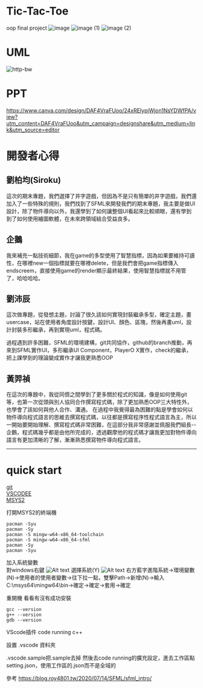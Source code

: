 # Tic-Tac-Toe
oop final project
![image](https://github.com/penguin72487/Tic-Tac-Toe/assets/70788551/f2e73925-56ca-4b49-bb8b-eb4d882ed756)
![image (1)](https://github.com/penguin72487/Tic-Tac-Toe/assets/70788551/9f9cbd6a-9ff9-4cc7-bdd7-e4ee1a04a2fd)
![image (2)](https://github.com/penguin72487/Tic-Tac-Toe/assets/70788551/f389986c-d840-4238-b7d3-c99afda8b576)

# UML
![http-bw](https://raw.githubusercontent.com/penguin72487/Tic-Tac-Toe/9cacbc84bcb720e6ac0a413a78910128a6aa37d3/Tic-Tac-Toe%20(2).svg)
# PPT
https://www.canva.com/design/DAF4VraFUoo/24xRElypjWjon1NsYDWfPA/view?utm_content=DAF4VraFUoo&utm_campaign=designshare&utm_medium=link&utm_source=editor

# 開發者心得

## 劉柏均(Siroku)

這次的期末專題，我們選擇了井字遊戲，但因為不是只有簡單的井字遊戲，我們還加入了一些特殊的規則，我們找到了SFML來開發我們的期末專題，我主要是做UI設計，除了物件導向以外，我還學到了如何讓整個UI看起來比較順眼，還有學到到了如何使用繪圖軟體，在未來跨領域結合受益良多。

## 企鵝
我來補充一點技術細節，我在game的多型使用了智慧指標，因為如果要維持可讀性，在哪裡new一個指標就要在哪裡delete，但是我們會把game指標傳入endscreem，直接使用game的render顯示最終結果，使用智慧指標就不用管了，哈哈哈哈。


## 劉沛辰
這次做專題，從發想主題，討論了很久該如何實現封裝繼承多型，確定主題，畫usercase，站在使用者角度設計按鍵，設計UI、顏色、區塊，然後再畫uml，設計封裝多形繼承，再到實現uml，程式碼。

過程遇到許多困難，SFML的環境建構，git共同協作，github的branch推動，再來到SFML實作UI，多形繼承UI Component，PlayerO X實作，check的繼承，
把上課學到的理論變成實作才讓我更熟悉OOP

## 黃羿禎
在這次的專題中，我從同儕之間學到了更多關於程式的知識，像是如何使用git等，也第一次從頭與別人協同合作撰寫程式碼，除了更加熟悉OOP三大特性外，也學會了該如何與他人合作、溝通。
在過程中我覺得最為困難的點是學會如何以物件導向程式語言的思維去撰寫程式碼，以往都是撰寫程序性程式語言為主，所以一開始要開始理解、撰寫程式碼非常困難，在這部分我非常感謝並佩服我們組長--企鵝，程式碼幾乎都是由他所完成的，透過觀摩他的程式碼才讓我更加對物件導向語言有更加清晰的了解，漸漸熟悉撰寫物件導向程式語言。

---

# quick start
[git](https://git-scm.com/)  
[VSCODEE](https://code.visualstudio.com/)  
[MSYS2](https://www.msys2.org/)


打開MSYS2的終端機
```shell
pacman -Syu
pacman -Sy
pacman -S mingw-w64-x86_64-toolchain
pacman -S mingw-w64-x86_64-sfml
pacman -Sy
pacman -Syu
```

加入系統變數  
對windows右鍵
![Alt text](image.png)
選擇系統(Y)
![Alt text](image-1.png)
右方藍字進階系統->環境變數(N)->使用者的使用者變數->往下拉一點，雙擊Path->新增(N)->輸入C:\msys64\mingw64\bin->確定->確定->套用->確定

重開機
看看有沒有成功安裝

```shell
gcc --version
g++ --version
gdb --version
```

VScode插件
code running
c++

設置 .vscode 資料夾

.vscode.sample把.sample去掉
然後去code running的擴充設定，進去工作區點setting.json，使用工作區的.json而不是全域的



參考
https://blog.roy4801.tw/2020/07/14/SFML/sfml_intro/  


